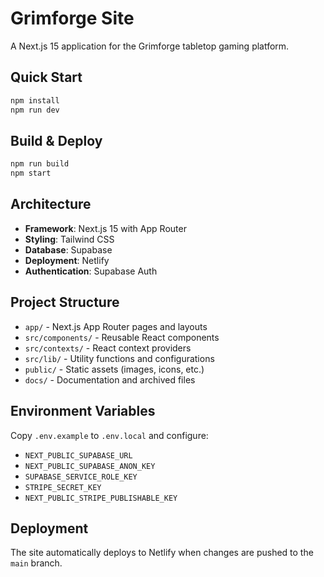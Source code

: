 # Grimforge Site

A Next.js 15 application for the Grimforge tabletop gaming platform.

## Quick Start

```bash
npm install
npm run dev
```

## Build & Deploy

```bash
npm run build
npm start
```

## Architecture

- **Framework**: Next.js 15 with App Router
- **Styling**: Tailwind CSS
- **Database**: Supabase
- **Deployment**: Netlify
- **Authentication**: Supabase Auth

## Project Structure

- `app/` - Next.js App Router pages and layouts
- `src/components/` - Reusable React components
- `src/contexts/` - React context providers
- `src/lib/` - Utility functions and configurations
- `public/` - Static assets (images, icons, etc.)
- `docs/` - Documentation and archived files

## Environment Variables

Copy `.env.example` to `.env.local` and configure:

- `NEXT_PUBLIC_SUPABASE_URL`
- `NEXT_PUBLIC_SUPABASE_ANON_KEY`
- `SUPABASE_SERVICE_ROLE_KEY`
- `STRIPE_SECRET_KEY`
- `NEXT_PUBLIC_STRIPE_PUBLISHABLE_KEY`

## Deployment

The site automatically deploys to Netlify when changes are pushed to the `main` branch.
